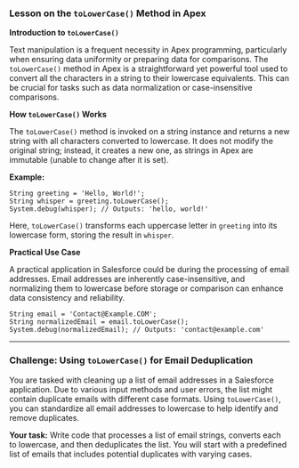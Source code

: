 ### Lesson on the `toLowerCase()` Method in Apex

**Introduction to `toLowerCase()`**

Text manipulation is a frequent necessity in Apex programming, particularly when ensuring data uniformity or preparing data for comparisons. The `toLowerCase()` method in Apex is a straightforward yet powerful tool used to convert all the characters in a string to their lowercase equivalents. This can be crucial for tasks such as data normalization or case-insensitive comparisons.

**How `toLowerCase()` Works**

The `toLowerCase()` method is invoked on a string instance and returns a new string with all characters converted to lowercase. It does not modify the original string; instead, it creates a new one, as strings in Apex are immutable (unable to change after it is set).

**Example:**

```apex
String greeting = 'Hello, World!';
String whisper = greeting.toLowerCase();
System.debug(whisper); // Outputs: 'hello, world!'
```

Here, `toLowerCase()` transforms each uppercase letter in `greeting` into its lowercase form, storing the result in `whisper`.

**Practical Use Case**

A practical application in Salesforce could be during the processing of email addresses. Email addresses are inherently case-insensitive, and normalizing them to lowercase before storage or comparison can enhance data consistency and reliability.

```apex
String email = 'Contact@Example.COM';
String normalizedEmail = email.toLowerCase();
System.debug(normalizedEmail); // Outputs: 'contact@example.com'
```

---
### Challenge: Using `toLowerCase()` for Email Deduplication

You are tasked with cleaning up a list of email addresses in a Salesforce application. Due to various input methods and user errors, the list might contain duplicate emails with different case formats. Using `toLowerCase()`, you can standardize all email addresses to lowercase to help identify and remove duplicates.

**Your task:**
Write code that processes a list of email strings, converts each to lowercase, and then deduplicates the list. You will start with a predefined list of emails that includes potential duplicates with varying cases.
